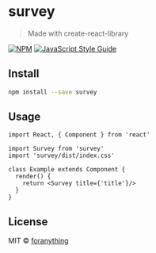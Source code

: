 # survey

> Made with create-react-library

[![NPM](https://img.shields.io/npm/v/survey.svg)](https://www.npmjs.com/package/survey) [![JavaScript Style Guide](https://img.shields.io/badge/code_style-standard-brightgreen.svg)](https://standardjs.com)

## Install

```bash
npm install --save survey
```

## Usage

```tsx
import React, { Component } from 'react'

import Survey from 'survey'
import 'survey/dist/index.css'

class Example extends Component {
  render() {
    return <Survey title={'title'}/>
  }
}
```

## License

MIT © [foranything](https://github.com/foranything)
